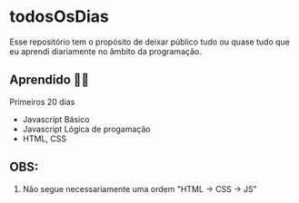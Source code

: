 # todosOsDias
 Esse repositório tem o propósito de deixar público tudo ou quase tudo que eu aprendi diariamente no âmbito da programação.

## Aprendido 👨‍🎓
  Primeiros 20 dias 
- Javascript Básico
- Javascript Lógica de progamação
- HTML, CSS

## OBS: 
1. Não segue necessariamente uma ordem "HTML -> CSS -> JS"

